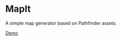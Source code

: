 MapIt
=====

A simple map generator based on Pathfinder assets.

[Demo](https://mapit-a3061.firebaseapp.com/)